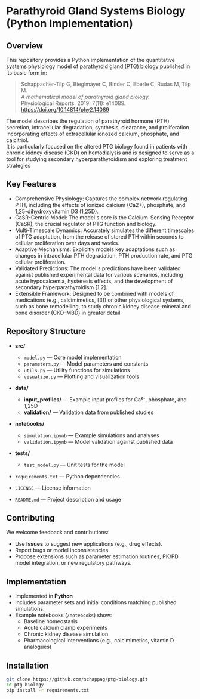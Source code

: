 # Parathyroid Gland Systems Biology (Python Implementation)

## Overview
This repository provides a Python implementation of the quantitative systems physiology model of parathyroid gland (PTG) biology published in its basic form in:

> Schappacher-Tilp G, Bieglmayer C, Binder C, Eberle C, Rudas M, Tilp M.  
> *A mathematical model of parathyroid gland biology.*  
> Physiological Reports. 2019; 7(11): e14089. https://doi.org/10.14814/phy2.14089
> 
The model describes the regulation of parathyroid hormone (PTH) secretion, intracellular degradation, synthesis, clearance, and proliferation incorporating effects of extracellular ionozed calcium, phosphate, and calcitriol.  
 It is particularly focused on the altered PTG biology found in patients with chronic kidney disease (CKD) on hemodialysis and is designed to serve as a tool for studying secondary hyperparathyroidism and exploring treatment strategies

## Key Features
- Comprehensive Physiology: Captures the complex network regulating PTH, including the effects of ionized calcium (Ca2+), phosphate, and 1,25-dihydroxyvitamin D3 (1,25D).
- CaSR-Centric Model: The model's core is the Calcium-Sensing Receptor (CaSR), the crucial regulator of PTG function and biology.
- Multi-Timescale Dynamics: Accurately simulates the different timescales of PTG adaptation, from the release of stored PTH within seconds to cellular proliferation over days and weeks.
- Adaptive Mechanisms: Explicitly models key adaptations such as changes in intracellular PTH degradation, PTH production rate, and PTG cellular proliferation.
- Validated Predictions: The model's predictions have been validated against published experimental data for various scenarios, including acute hypocalcemia, hysteresis effects, and the development of secondary hyperparathyroidism [1,2].
- Extensible Framework: Designed to be combined with models of medications (e.g., calcimimetics, [3]) or other physiological systems, such as bone remodelling, to study chronic kidney disease-mineral and bone disorder (CKD-MBD) in greater detail

## Repository Structure

- **src/**
  - `model.py` — Core model implementation  
  - `parameters.py` — Model parameters and constants  
  - `utils.py` — Utility functions for simulations  
  - `visualize.py` — Plotting and visualization tools  

- **data/**
  - **input_profiles/** — Example input profiles for Ca²⁺, phosphate, and 1,25D  
  - **validation/** — Validation data from published studies  

- **notebooks/**
  - `simulation.ipynb` — Example simulations and analyses  
  - `validation.ipynb` — Model validation against published data  

- **tests/**
  - `test_model.py` — Unit tests for the model  

- `requirements.txt` — Python dependencies  
- `LICENSE` — License information  
- `README.md` — Project description and usage  


## Contributing
We welcome feedback and contributions:  
- Use **Issues** to suggest new applications (e.g., drug effects).  
- Report bugs or model inconsistencies.  
- Propose extensions such as parameter estimation routines, PK/PD model integration, or new regulatory pathways.  

## Implementation
- Implemented in **Python**
- Includes parameter sets and initial conditions matching published simulations.  
- Example notebooks (`/notebooks`) show:  
  - Baseline homeostasis  
  - Acute calcium clamp experiments  
  - Chronic kidney disease simulation  
  - Pharmacological interventions (e.g., calcimimetics, vitamin D analogues)  

## Installation
```bash
git clone https://github.com/schappag/ptg-biology.git
cd ptg-biology
pip install -r requirements.txt



